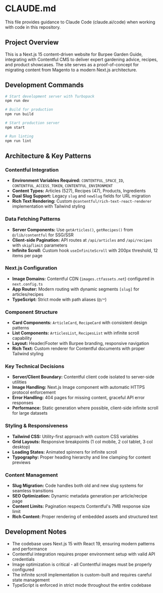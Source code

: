 # CLAUDE.md

This file provides guidance to Claude Code (claude.ai/code) when working with code in this repository.

## Project Overview

This is a Next.js 15 content-driven website for Burpee Garden Guide, integrating with Contentful CMS to deliver expert gardening advice, recipes, and product showcases. The site serves as a proof-of-concept for migrating content from Magento to a modern Next.js architecture.

## Development Commands

```bash
# Start development server with Turbopack
npm run dev

# Build for production
npm run build

# Start production server
npm start

# Run linting
npm run lint
```

## Architecture & Key Patterns

### Contentful Integration
- **Environment Variables Required:** `CONTENTFUL_SPACE_ID`, `CONTENTFUL_ACCESS_TOKEN`, `CONTENTFUL_ENVIRONMENT`
- **Content Types:** Articles (527), Recipes (47), Products, Ingredients
- **Dual Slug Support:** Legacy `slug` and `newSlug` fields for URL migration
- **Rich Text Rendering:** Custom `@contentful/rich-text-react-renderer` implementation with Tailwind styling

### Data Fetching Patterns
- **Server Components:** Use `getArticles()`, `getRecipes()` from `@/lib/contentful` for SSG/SSR
- **Client-side Pagination:** API routes at `/api/articles` and `/api/recipes` with `skip`/`limit` parameters
- **Infinite Scroll:** Custom hook `useInfiniteScroll` with 200px threshold, 12 items per page

### Next.js Configuration
- **Image Domains:** Contentful CDN (`images.ctfassets.net`) configured in `next.config.ts`
- **App Router:** Modern routing with dynamic segments `[slug]` for articles/recipes
- **TypeScript:** Strict mode with path aliases (`@/*`)

### Component Structure
- **Card Components:** `ArticleCard`, `RecipeCard` with consistent design patterns
- **List Components:** `ArticlesList`, `RecipesList` with infinite scroll capability
- **Layout:** Header/Footer with Burpee branding, responsive navigation
- **Rich Text:** Custom renderer for Contentful documents with proper Tailwind styling

### Key Technical Decisions
- **Server/Client Boundary:** Contentful client code isolated to server-side utilities
- **Image Handling:** Next.js Image component with automatic HTTPS protocol enforcement
- **Error Handling:** 404 pages for missing content, graceful API error responses
- **Performance:** Static generation where possible, client-side infinite scroll for large datasets

### Styling & Responsiveness
- **Tailwind CSS:** Utility-first approach with custom CSS variables
- **Grid Layouts:** Responsive breakpoints (1 col mobile, 2 col tablet, 3 col desktop)
- **Loading States:** Animated spinners for infinite scroll
- **Typography:** Proper heading hierarchy and line clamping for content previews

### Content Management
- **Slug Migration:** Code handles both old and new slug systems for seamless transitions
- **SEO Optimization:** Dynamic metadata generation per article/recipe page
- **Content Limits:** Pagination respects Contentful's 7MB response size limit
- **Rich Content:** Proper rendering of embedded assets and structured text

## Development Notes

- The codebase uses Next.js 15 with React 19, ensuring modern patterns and performance
- Contentful integration requires proper environment setup with valid API credentials
- Image optimization is critical - all Contentful images must be properly configured
- The infinite scroll implementation is custom-built and requires careful state management
- TypeScript is enforced in strict mode throughout the entire codebase